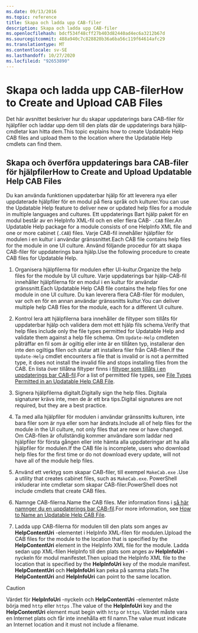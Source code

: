 ```yaml
---
ms.date: 09/13/2016
ms.topic: reference
title: Skapa och ladda upp CAB-filer
description: Skapa och ladda upp CAB-filer
ms.openlocfilehash: bdcf534f48cff27b403d82440ad4ec6a3212b67d
ms.sourcegitcommit: 488a940c7c828820b36a6ba56c119f64614afc29
ms.translationtype: MT
ms.contentlocale: sv-SE
ms.lasthandoff: 10/27/2020
ms.locfileid: "92653890"
---
```

# <a name="how-to-create-and-upload-cab-files"></a><span data-ttu-id="089ef-103">Skapa och ladda upp CAB-filer</span><span class="sxs-lookup"><span data-stu-id="089ef-103">How to Create and Upload CAB Files</span></span>

<span data-ttu-id="089ef-104">Det här avsnittet beskriver hur du skapar uppdaterings bara CAB-filer för hjälpfiler och laddar upp dem till den plats där de uppdaterings bara hjälp-cmdletar kan hitta dem.</span><span class="sxs-lookup"><span data-stu-id="089ef-104">This topic explains how to create Updatable Help CAB files and upload them to the location where the Updatable Help cmdlets can find them.</span></span>

## <a name="how-to-create-and-upload-updatable-help-cab-files"></a><span data-ttu-id="089ef-105">Skapa och överföra uppdaterings bara CAB-filer för hjälpfiler</span><span class="sxs-lookup"><span data-stu-id="089ef-105">How to Create and Upload Updatable Help CAB Files</span></span>

<span data-ttu-id="089ef-106">Du kan använda funktionen uppdaterbar hjälp för att leverera nya eller uppdaterade hjälpfiler för en modul på flera språk och kulturer.</span><span class="sxs-lookup"><span data-stu-id="089ef-106">You can use the Updatable Help feature to deliver new or updated help files for a module in multiple languages and cultures.</span></span> <span data-ttu-id="089ef-107">Ett uppdaterings Bart hjälp paket för en modul består av en HelpInfo XML-fil och en eller flera CAB- `.CAB` filer.</span><span class="sxs-lookup"><span data-stu-id="089ef-107">An Updatable Help package for a module consists of one HelpInfo XML file and one or more cabinet (`.CAB`) files.</span></span> <span data-ttu-id="089ef-108">Varje CAB-fil innehåller hjälpfiler för modulen i en kultur i användar gränssnittet.</span><span class="sxs-lookup"><span data-stu-id="089ef-108">Each CAB file contains help files for the module in one UI culture.</span></span> <span data-ttu-id="089ef-109">Använd följande procedur för att skapa CAB-filer för uppdaterings bara hjälp.</span><span class="sxs-lookup"><span data-stu-id="089ef-109">Use the following procedure to create CAB files for Updatable Help.</span></span>

1. <span data-ttu-id="089ef-110">Organisera hjälpfilerna för modulen efter UI-kultur.</span><span class="sxs-lookup"><span data-stu-id="089ef-110">Organize the help files for the module by UI culture.</span></span> <span data-ttu-id="089ef-111">Varje uppdaterings bar hjälp-CAB-fil innehåller hjälpfilerna för en modul i en kultur för användar gränssnitt.</span><span class="sxs-lookup"><span data-stu-id="089ef-111">Each Updatable Help CAB file contains the help files for one module in one UI culture.</span></span> <span data-ttu-id="089ef-112">Du kan leverera flera CAB-filer för modulen, var och en för en annan användar gränssnitts kultur.</span><span class="sxs-lookup"><span data-stu-id="089ef-112">You can deliver multiple help CAB files for the module, each for a different UI culture.</span></span>

1. <span data-ttu-id="089ef-113">Kontrol lera att hjälpfilerna bara innehåller de filtyper som tillåts för uppdaterbar hjälp och validera dem mot ett hjälp fils schema.</span><span class="sxs-lookup"><span data-stu-id="089ef-113">Verify that help files include only the file types permitted for Updatable Help and validate them against a help file schema.</span></span> <span data-ttu-id="089ef-114">Om `Update-Help` cmdleten påträffar en fil som är ogiltig eller inte är en tillåten typ, installerar den inte den ogiltiga filen och slutar att installera filer från CAB-filen.</span><span class="sxs-lookup"><span data-stu-id="089ef-114">If the `Update-Help` cmdlet encounters a file that is invalid or is not a permitted type, it does not install the invalid file and stops installing files from the CAB.</span></span> <span data-ttu-id="089ef-115">En lista över tillåtna filtyper finns i [filtyper som tillåts i en uppdaterings bar CAB-fil](./file-types-permitted-in-an-updatable-help-cab-file.md).</span><span class="sxs-lookup"><span data-stu-id="089ef-115">For a list of permitted file types, see [File Types Permitted in an Updatable Help CAB File](./file-types-permitted-in-an-updatable-help-cab-file.md).</span></span>

1. <span data-ttu-id="089ef-116">Signera hjälpfilerna digitalt.</span><span class="sxs-lookup"><span data-stu-id="089ef-116">Digitally sign the help files.</span></span> <span data-ttu-id="089ef-117">Digitala signaturer krävs inte, men de är ett bra tips.</span><span class="sxs-lookup"><span data-stu-id="089ef-117">Digital signatures are not required, but they are a best practice.</span></span>

1. <span data-ttu-id="089ef-118">Ta med alla hjälpfiler för modulen i användar gränssnitts kulturen, inte bara filer som är nya eller som har ändrats.</span><span class="sxs-lookup"><span data-stu-id="089ef-118">Include all of help files for the module in the UI culture, not only files that are new or have changed.</span></span> <span data-ttu-id="089ef-119">Om CAB-filen är ofullständig kommer användare som laddar ned hjälpfiler för första gången eller inte hämta alla uppdateringar att ha alla hjälpfiler för modulen.</span><span class="sxs-lookup"><span data-stu-id="089ef-119">If the CAB file is incomplete, users who download help files for the first time or do not download every update, will not have all of the module help files.</span></span>

1. <span data-ttu-id="089ef-120">Använd ett verktyg som skapar CAB-filer, till exempel `MakeCab.exe` .</span><span class="sxs-lookup"><span data-stu-id="089ef-120">Use a utility that creates cabinet files, such as `MakeCab.exe`.</span></span> <span data-ttu-id="089ef-121">PowerShell inkluderar inte cmdletar som skapar CAB-filer.</span><span class="sxs-lookup"><span data-stu-id="089ef-121">PowerShell does not include cmdlets that create CAB files.</span></span>

1. <span data-ttu-id="089ef-122">Namnge CAB-filerna.</span><span class="sxs-lookup"><span data-stu-id="089ef-122">Name the CAB files.</span></span> <span data-ttu-id="089ef-123">Mer information finns i [så här namnger du en uppdaterings bar CAB-fil](./how-to-name-an-updatable-help-cab-file.md).</span><span class="sxs-lookup"><span data-stu-id="089ef-123">For more information, see [How to Name an Updatable Help CAB File](./how-to-name-an-updatable-help-cab-file.md).</span></span>

1. <span data-ttu-id="089ef-124">Ladda upp CAB-filerna för modulen till den plats som anges av **HelpContentUri** -elementet i HelpInfo XML-filen för modulen.</span><span class="sxs-lookup"><span data-stu-id="089ef-124">Upload the CAB files for the module to the location that is specified by the **HelpContentUri** element in the HelpInfo XML file for the module.</span></span> <span data-ttu-id="089ef-125">Ladda sedan upp XML-filen HelpInfo till den plats som anges av **HelpInfoUri** -nyckeln för modul manifestet.</span><span class="sxs-lookup"><span data-stu-id="089ef-125">Then upload the HelpInfo XML file to the location that is specified by the **HelpInfoUri** key of the module manifest.</span></span> <span data-ttu-id="089ef-126">**HelpContentUri** och **HelpInfoUri** kan peka på samma plats.</span><span class="sxs-lookup"><span data-stu-id="089ef-126">The **HelpContentUri** and **HelpInfoUri** can point to the same location.</span></span>

> [!CAUTION]
> <span data-ttu-id="089ef-127">Värdet för **HelpInfoUri** -nyckeln och **HelpContentUri** -elementet måste börja med `http` eller `https` .</span><span class="sxs-lookup"><span data-stu-id="089ef-127">The value of the **HelpInfoUri** key and the **HelpContentUri** element must begin with `http` or `https`.</span></span> <span data-ttu-id="089ef-128">Värdet måste vara en Internet plats och får inte innehålla ett fil namn.</span><span class="sxs-lookup"><span data-stu-id="089ef-128">The value must indicate an Internet location and it must not include a filename.</span></span>
